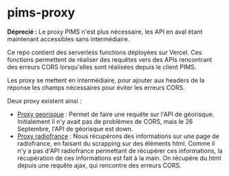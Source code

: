 # pims-proxy

**Déprecié :** Le proxy PIMS n'est plus nécessaire, les API en aval étant maintenant accessibles sans intermédiaire.

Ce repo contient des serverless functions déployées sur Vercel. Ces fonctions permettent de réaliser des requêtes vers des APIs rencontrant des erreurs CORS lorsqu'elles sont réalisées depuis le client PIMS.

Les proxy se mettent en intermédiaire, pour ajouter aux headers de la réponse les champs nécessaires pour éviter les erreurs CORS.

Deux proxy existent ainsi :

- [Proxy georisque](./api/proxy_georisque.ts) : Permet de faire une requête sur l'API de géorisque. Initialement il n'y avait pas de problèmes de CORS, mais le 26 Septembre, l'API de géorisque est down.
- [Proxy radiofrance](./api/proxy_radiofrance.ts) : Nous récupérons des informations sur une page de radiofrance, en faisant du scrapping sur des éléments html. Comme il n'y a pas d'API radiofrance permettant de récupérer ces informations, la récupération de ces informations est fait à la main. On récupère du html depuis une requête ajax, qui rencontre des erreurs CORS.
